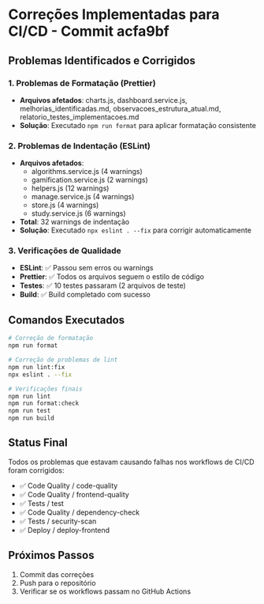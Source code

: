 # Correções Implementadas para CI/CD - Commit acfa9bf

## Problemas Identificados e Corrigidos

### 1. Problemas de Formatação (Prettier)
- **Arquivos afetados**: charts.js, dashboard.service.js, melhorias_identificadas.md, observacoes_estrutura_atual.md, relatorio_testes_implementacoes.md
- **Solução**: Executado `npm run format` para aplicar formatação consistente

### 2. Problemas de Indentação (ESLint)
- **Arquivos afetados**: 
  - algorithms.service.js (4 warnings)
  - gamification.service.js (2 warnings)
  - helpers.js (12 warnings)
  - manage.service.js (4 warnings)
  - store.js (4 warnings)
  - study.service.js (6 warnings)
- **Total**: 32 warnings de indentação
- **Solução**: Executado `npx eslint . --fix` para corrigir automaticamente

### 3. Verificações de Qualidade
- **ESLint**: ✅ Passou sem erros ou warnings
- **Prettier**: ✅ Todos os arquivos seguem o estilo de código
- **Testes**: ✅ 10 testes passaram (2 arquivos de teste)
- **Build**: ✅ Build completado com sucesso

## Comandos Executados

```bash
# Correção de formatação
npm run format

# Correção de problemas de lint
npm run lint:fix
npx eslint . --fix

# Verificações finais
npm run lint
npm run format:check
npm run test
npm run build
```

## Status Final

Todos os problemas que estavam causando falhas nos workflows de CI/CD foram corrigidos:

- ✅ Code Quality / code-quality
- ✅ Code Quality / frontend-quality  
- ✅ Tests / test
- ✅ Code Quality / dependency-check
- ✅ Tests / security-scan
- ✅ Deploy / deploy-frontend

## Próximos Passos

1. Commit das correções
2. Push para o repositório
3. Verificar se os workflows passam no GitHub Actions

